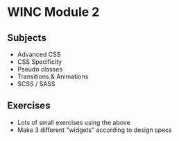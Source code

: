 # WINC Module 2

## Subjects

- Advanced CSS
- CSS Specificity
- Pseudo classes
- Transitions & Animations
- SCSS / SASS

## Exercises

- Lots of small exercises using the above
- Make 3 different "widgets" according to design specs
